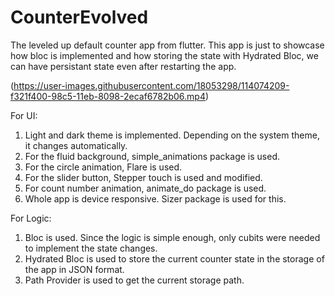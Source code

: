 # CounterEvolved
The leveled up default counter app from flutter. This app is just to showcase how bloc is implemented and how storing the state with Hydrated Bloc, we can have persistant state even after restarting the app.

(https://user-images.githubusercontent.com/18053298/114074209-f321f400-98c5-11eb-8098-2ecaf6782b06.mp4)

For UI:
1. Light and dark theme is implemented. Depending on the system theme, it changes automatically.
2. For the fluid background, simple_animations package is used.
3. For the circle animation, Flare is used.
4. For the slider button, Stepper touch is used and modified.
5. For count number animation, animate_do package is used.
6. Whole app is device responsive. Sizer package is used for this.

For Logic:
1. Bloc is used. Since the logic is simple enough, only cubits were needed to implement the state changes.
3. Hydrated Bloc is used to store the current counter state in the storage of the app in JSON format.
4. Path Provider is used to get the current storage path.
